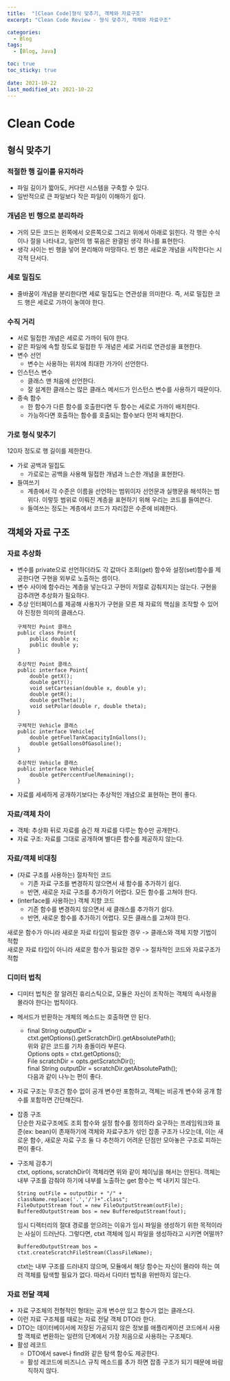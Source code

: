 ```yaml
---
title:  "[Clean Code]형식 맞추기, 객체와 자료구조"
excerpt: "Clean Code Review - 형식 맞추기, 객체와 자료구조"

categories:
  - Blog
tags:
  - [Blog, Java]

toc: true
toc_sticky: true
 
date: 2021-10-22
last_modified_at: 2021-10-22
---
```


# Clean Code

## 형식 맞추기

### 적절한 행 길이를 유지하라
- 파일 길이가 짧아도, 커다란 시스템을 구축할 수 있다.
- 일반적으로 큰 파일보다 작은 파일이 이해하기 쉽다.

### 개념은 빈 행으로 분리하라
- 거의 모든 코드는 왼쪽에서 오른쪽으로 그리고 위에서 아래로 읽힌다. 각 행은 수식이나 절을 나타내고, 일련의 행 묶음은 완결된 생각 하나를 표현한다. 
- 생각 사이는 빈 행을 넣어 분리해야 마땅하다. 빈 행은 새로운 개념을 시작한다는 시각적 단서다.

### 세로 밀집도
- 줄바꿈이 개념을 분리한다면 세로 밀집도는 연관성을 의미한다. 즉, 서로 밀집한 코드 행은 세로로 가까이 놓여야 한다.

### 수직 거리
- 서로 밀접한 개념은 세로로 가까이 둬야 한다.
- 같은 파일에 속할 정도로 밀접한 두 개념은 세로 거리로 연관성을 표현한다.   
- 변수 선언
    - 변수는 사용하는 위치에 최대한 가가이 선언한다.
- 인스턴스 변수
    - 클래스 맨 처음에 선언한다.
    - 잘 설계한 클래스는 많은 클래스 메서드가 인스턴스 변수를 사용하기 때문이다.
- 종속 함수
    - 한 함수가 다른 함수를 호출한다면 두 함수는 세로로 가까이 배치한다. 
    - 가능하다면 호출하는 함수를 호출되는 함수보다 먼저 배치한다. 

### 가로 형식 맞추기
120자 정도로 행 길이를 제한한다.
- 가로 공백과 밀집도
    - 가로로는 공백을 사용해 밀접한 개념과 느슨한 개념을 표현한다.
- 들여쓰기
    - 계층에서 각 수준은 이름을 선언하는 범위이자 선언문과 실행문을 해석하는 범위다. 이렇듯 범위로 이뤄진 계층을 표현하기 위해 우리는 코드를 들여쓴다.
    - 들여쓰는 정도는 계층에서 코드가 자리잡은 수준에 비례한다. 


## 객체와 자료 구조

### 자료 추상화
- 변수를 private으로 선언하더라도 각 값마다 조회(get) 함수와 설정(set)함수를 제공한다면 구현을 외부로 노출하는 셈이다.
- 변수 사이에 함수라는 계층을 넣는다고 구현이 저절로 감춰지지는 않는다. 구현을 감추려면 추상화가 필요하다.
- 추상 인터페이스를 제공해 사용자가 구현을 모른 채 자료의 핵심을 조작할 수 있어야 진정한 의미의 클래스다.
    ```
    구체적인 Point 클래스
    public class Point{
        public double x;
        public double y;
    }

    추상적인 Point 클래스
    public interface Point{
        double getX();
        double getY();
        void setCartesian(double x, double y);
        double getR();
        double getTheta();
        void setPolar(double r, double theta);
    }

    구체적인 Vehicle 클래스
    public interface Vehicle{
        double getFuelTankCapacityInGallons();
        double getGallonsOfGasoline();
    }

    추상적인 Vehicle 클래스
    public interface Vehicle{
        double getPerccentFuelRemaining();
    }
    ```
- 자료를 세세하게 공개하기보다는 추상적인 개념으로 표현하는 편이 좋다.

### 자료/객체 차이
- 객체: 추상화 뒤로 자료를 숨긴 채 자료를 다루는 함수만 공개한다.
- 자료 구조: 자료를 그대로 공개하며 별다른 함수를 제공하지 않는다.

### 자료/객체 비대칭
- (자료 구조를 사용하는) 절차적인 코드
    - 기존 자료 구조를 변경하지 않으면서 새 함수를 추가하기 쉽다.
    - 반면, 새로운 자료 구조를 추가하기 어렵다. 모든 함수를 고쳐야 한다.
- (interface를 사용하는) 객체 지향 코드
    - 기존 함수를 변경하지 않으면서 새 클래스를 추가하기 쉽다.
    - 반면, 새로운 함수를 추가하기 어렵다. 모든 클래스를 고쳐야 한다.   

새로운 함수가 아니라 새로운 자료 타입이 필요한 경우 -> 클래스와 객체 지향 기법이 적합   
새로운 자료 타입이 아니라 새로운 함수가 필요한 경우 -> 절차적인 코드와 자료구조가 적합


### 디미터 법칙
- 디미터 법칙은 잘 알려진 휴리스틱으로, 모듈은 자신이 조작하는 객체의 속사정을 몰라야 한다는 법칙이다. 
- 메서드가 반환하는 개체의 메소드는 호출하면 안 된다.
    - final String outputDir = ctxt.getOptions().getScratchDir().getAbsolutePath();   
    위와 같은 코드를 기차 충돌이라 부른다.  
    Options opts = ctxt.getOptions();   
    File scratchDir = opts.getScratchDir();   
    final String outputDir = scratchDir.getAbsolutePath();   
    다음과 같이 나누는 편이 좋다.
- 자료 구조는 무조건 함수 없이 공개 변수만 포함하고, 객체는 비공개 변수와 공개 함수를 포함하면 간단해진다.

- 잡종 구조   
    단순한 자료구조에도 조회 함수와 설정 함수를 정의하라 요구하는 프레임워크와 표준(ex: bean)이 존재하기에 객체와 자료구조가 섞인 잡종 구조가 나오는데, 이는 새로운 함수, 새로운 자료 구조 둘 다 추천하기 어려운 단점만 모아놓은 구조로 피하는 편이 좋다.

- 구조체 감추기   
    ctxt, options, scratchDir이 객체라면 위와 같이 체이닝을 해서는 안된다. 객체는 내부 구조를 감춰야 하기에 내부를 노출하는 get 함수는 썩 내키지 않는다.
    ```
    String outFile = outputDir + "/" + className.replace('.','/')+".class";
    FileOutputStream fout = new FileOutputStream(outFile);
    BufferedOutputStream bos = new BufferedputStream(fout);
    ```
    임시 디렉터리의 절대 경로를 얻으려는 이유가 임시 파일을 생성하기 위한 목적이라는 사실이 드러난다.
    그렇다면, ctxt 객체에 임시 파일을 생성하라고 시키면 어떨까?
    ```
    BufferedOutputStream bos = ctxt.createScratchFileStream(ClassFileName);
    ```
    ctxt는 내부 구조를 드러내지 않으며, 모듈에서 해당 함수는 자신이 몰라야 하는 여러 객체를 탐색할 필요가 없다. 따라서 다미터 법칙을 위반하지 않는다.

### 자료 전달 객체
- 자료 구조체의 전형적인 형태는 공개 변수만 있고 함수가 없는 클래스다.
- 이런 자료 구조체를 때로는 자료 전달 객체 DTO라 한다.
- DTO는 데이터베이서에 저장된 가공되지 않은 정보를 애플리케이션 코드에서 사용할 객체로 변환하는 일련의 단계에서 가장 처음으로 사용하는 구조체다.
- 활성 레코드
    - DTO에서 save나 find와 같은 탐색 함수도 제공한다.
    - 활성 레코드에 비즈니스 규칙 메소드를 추가 하면 잡종 구조가 되기 때문에 바람직하지 않다.


